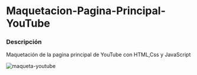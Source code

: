 # Maquetacion-Pagina-Principal-YouTube

### Descripción

Maquetación de la pagina principal de YouTube con HTML,Css y JavaScript

![maqueta-youtube](https://user-images.githubusercontent.com/54915231/85245146-4c3e9b00-b40c-11ea-92cd-b74d65e76c5c.PNG)
